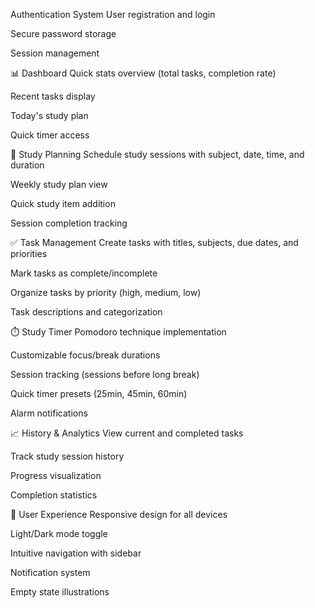  Authentication System
User registration and login

Secure password storage

Session management

📊 Dashboard
Quick stats overview (total tasks, completion rate)

Recent tasks display

Today's study plan

Quick timer access

📅 Study Planning
Schedule study sessions with subject, date, time, and duration

Weekly study plan view

Quick study item addition

Session completion tracking

✅ Task Management
Create tasks with titles, subjects, due dates, and priorities

Mark tasks as complete/incomplete

Organize tasks by priority (high, medium, low)

Task descriptions and categorization

⏱️ Study Timer
Pomodoro technique implementation

Customizable focus/break durations

Session tracking (sessions before long break)

Quick timer presets (25min, 45min, 60min)

Alarm notifications

📈 History & Analytics
View current and completed tasks

Track study session history

Progress visualization

Completion statistics

🎨 User Experience
Responsive design for all devices

Light/Dark mode toggle

Intuitive navigation with sidebar

Notification system

Empty state illustrations
